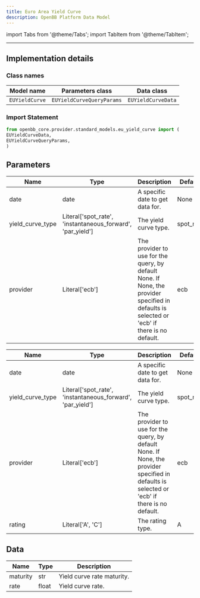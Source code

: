 ```yaml
---
title: Euro Area Yield Curve
description: OpenBB Platform Data Model
---
```


<!-- markdownlint-disable MD012 MD031 MD033 -->

import Tabs from '@theme/Tabs';
import TabItem from '@theme/TabItem';

---

## Implementation details

### Class names

| Model name | Parameters class | Data class |
| ---------- | ---------------- | ---------- |
| `EUYieldCurve` | `EUYieldCurveQueryParams` | `EUYieldCurveData` |

### Import Statement

```python
from openbb_core.provider.standard_models.eu_yield_curve import (
EUYieldCurveData,
EUYieldCurveQueryParams,
)
```

## Parameters

<Tabs>
<TabItem value="standard" label="Standard">

| Name | Type | Description | Default | Optional |
| ---- | ---- | ----------- | ------- | -------- |
| date | date | A specific date to get data for. | None | True |
| yield_curve_type | Literal['spot_rate', 'instantaneous_forward', 'par_yield'] | The yield curve type. | spot_rate | True |
| provider | Literal['ecb'] | The provider to use for the query, by default None. If None, the provider specified in defaults is selected or 'ecb' if there is no default. | ecb | True |
</TabItem>

<TabItem value='ecb' label='ecb'>

| Name | Type | Description | Default | Optional |
| ---- | ---- | ----------- | ------- | -------- |
| date | date | A specific date to get data for. | None | True |
| yield_curve_type | Literal['spot_rate', 'instantaneous_forward', 'par_yield'] | The yield curve type. | spot_rate | True |
| provider | Literal['ecb'] | The provider to use for the query, by default None. If None, the provider specified in defaults is selected or 'ecb' if there is no default. | ecb | True |
| rating | Literal['A', 'C'] | The rating type. | A | True |
</TabItem>

</Tabs>

## Data

<Tabs>
<TabItem value="standard" label="Standard">

| Name | Type | Description |
| ---- | ---- | ----------- |
| maturity | str | Yield curve rate maturity. |
| rate | float | Yield curve rate. |
</TabItem>

</Tabs>
